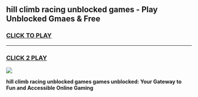 
## hill climb racing unblocked games - Play Unblocked Gmaes & Free
<h3>
<a href="https://news.freeplayer.one?title=hill_climb_racing_unblocked_games&ref=16F">CLICK TO PLAY</a></h3>
<hr>

<h3>
<a href="https://news.freeplayer.one?title=hill_climb_racing_unblocked_games&ref=16F">CLICK 2 PLAY</a>
  
</h3>

<a href="https://news.freeplayer.one?title=hill_climb_racing_unblocked_games&ref=16F/"><img src="https://clearcache.store/games.png"></a>


**hill climb racing unblocked games games unblocked: Your Gateway to Fun and Accessible Online Gaming**
